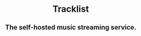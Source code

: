 <div style="text-align: center">
  <h1>Tracklist</h1>
  <h2>The self-hosted music streaming service.</h2>
</div>
